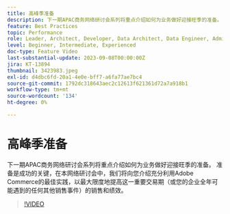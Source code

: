 ```yaml
---
title: 高峰季准备
description: 下一期APAC商务网络研讨会系列将重点介绍如何为业务做好迎接旺季的准备。 准备是成功的关键，在本网络研讨会中，我们将向您介绍充分利用Adobe Commerce的最佳实践，以最大限度地提高这一重要交易期（或您的企业全年可能遇到的任何其他销售事件）的销售和绩效。
feature: Best Practices
topic: Performance
role: Leader, Architect, Developer, Data Architect, Data Engineer, Admin, User
level: Beginner, Intermediate, Experienced
doc-type: Feature Video
last-substantial-update: 2023-09-08T00:00:00Z
jira: KT-13894
thumbnail: 3423983.jpeg
exl-id: d4dbc6fd-20a1-4e0e-bff7-a6fa77ae7bc4
source-git-commit: 1792dc318643aec2c12613f621361d72a7a918b1
workflow-type: tm+mt
source-wordcount: '134'
ht-degree: 0%

---
```


# 高峰季准备

下一期APAC商务网络研讨会系列将重点介绍如何为业务做好迎接旺季的准备。 准备是成功的关键，在本网络研讨会中，我们将向您介绍充分利用Adobe Commerce的最佳实践，以最大限度地提高这一重要交易期（或您的企业全年可能遇到的任何其他销售事件）的销售和绩效。

>[!VIDEO](https://video.tv.adobe.com/v/3423983/?learn=on)
